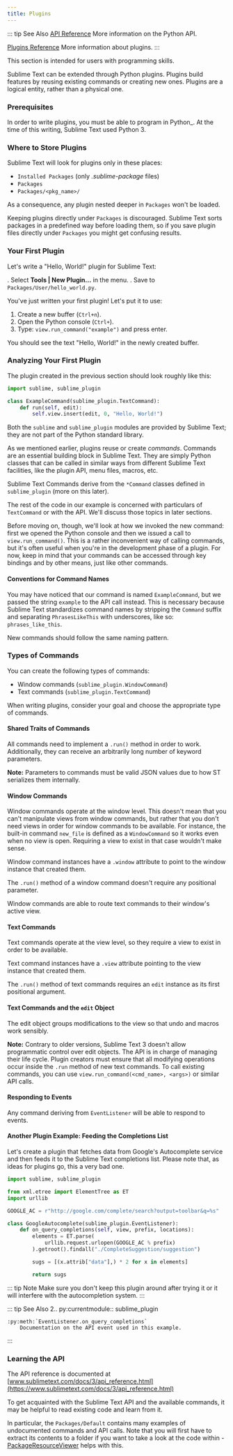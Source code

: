 ```yaml
---
title: Plugins
---
```


::: tip See Also
[API Reference](../reference/api)
        More information on the Python API.

[Plugins Reference](../reference/plugins)
        More information about plugins.
:::        

This section is intended for users with programming skills.


Sublime Text can be extended through Python plugins. Plugins build features by
reusing existing commands or creating new ones. Plugins are a logical entity,
rather than a physical one.


### Prerequisites

In order to write plugins, you must be able to program in Python_.
At the time of this writing, Sublime Text used Python 3.

### Where to Store Plugins

Sublime Text will look for plugins only in these places:

* `Installed Packages` (only *.sublime-package* files)
* `Packages`
* `Packages/<pkg_name>/`

As a consequence, any plugin nested deeper in `Packages` won't be loaded.

Keeping plugins directly under `Packages` is discouraged. Sublime Text sorts
packages in a predefined way before loading them, so if you save plugin files
directly under `Packages` you might get confusing results.


### Your First Plugin

Let's write a "Hello, World!" plugin for Sublime Text:

. Select **Tools | New Plugin...** in the menu.
. Save to `Packages/User/hello_world.py`.

You've just written your first plugin! Let's put it to use:

1. Create a new buffer (`Ctrl+n`).
2. Open the Python console (`Ctrl+`).
3. Type: `view.run_command("example")` and press enter.

You should see the text "Hello, World!" in the newly created buffer.


### Analyzing Your First Plugin

The plugin created in the previous section should look roughly like this:

```python
import sublime, sublime_plugin

class ExampleCommand(sublime_plugin.TextCommand):
    def run(self, edit):
        self.view.insert(edit, 0, "Hello, World!")
```


Both the ``sublime`` and ``sublime_plugin`` modules are provided by
Sublime Text; they are not part of the Python standard library.

As we mentioned earlier, plugins reuse or create *commands*. Commands are an
essential building block in Sublime Text. They are simply Python classes
that can be called in similar ways from different Sublime Text facilities,
like the plugin API, menu files, macros, etc.

Sublime Text Commands derive from the ``*Command`` classes defined in
``sublime_plugin`` (more on this later).

The rest of the code in our example is concerned with particulars of
``TextCommand`` or with the API. We'll discuss those topics in later sections.

Before moving on, though, we'll look at how we invoked the new command: first
we opened the Python console and then we issued a call to
``view.run_command()``. This is a rather inconvenient way of calling commands,
but it's often useful when you're in the development phase of a plugin. For
now, keep in mind that your commands can be accessed through key bindings
and by other means, just like other commands.

#### Conventions for Command Names

You may have noticed that our command is named `ExampleCommand`, but we
passed the string `example` to the API call instead. This is necessary
because Sublime Text standardizes command names by stripping the `Command`
suffix and separating `PhrasesLikeThis` with underscores, like so:
`phrases_like_this`.

New commands should follow the same naming pattern.


### Types of Commands

You can create the following types of commands:

- Window commands (`sublime_plugin.WindowCommand`)
- Text commands (`sublime_plugin.TextCommand`)

When writing plugins, consider your goal and choose the appropriate type of
commands.


#### Shared Traits of Commands

All commands need to implement a `.run()` method in order to work. Additionally,
they can receive an arbitrarily long number of keyword parameters.

**Note:** Parameters to commands must be valid JSON values due to how ST
serializes them internally.

#### Window Commands

Window commands operate at the window level. This doesn't mean that you can't
manipulate views from window commands, but rather that you don't need views in
order for window commands to be available. For instance, the built-in command
`new_file` is defined as a `WindowCommand` so it works even when no view
is open. Requiring a view to exist in that case wouldn't make sense.

Window command instances have a `.window` attribute to point to the window
instance that created them.

The `.run()` method of a window command doesn't require any positional
parameter.

Window commands are able to route text commands to their window's active view.

#### Text Commands

Text commands operate at the view level, so they require a view to exist
in order to be available.

Text command instances have a `.view` attribute pointing to the view instance
that created them.

The `.run()` method of text commands requires an `edit` instance as
its first positional argument.

#### Text Commands and the `edit` Object

The edit object groups modifications to the view so that undo and macros work
sensibly.

**Note:** Contrary to older versions, Sublime Text 3 doesn't allow programmatic
control over edit objects. The API is in charge of managing their life cycle.
Plugin creators must ensure that all modifying operations occur inside the
`.run` method of new text commands. To call existing commands, you can use
`view.run_command(<cmd_name>, <args>)` or similar API calls.

#### Responding to Events

Any command deriving from `EventListener` will be able to respond to events.

#### Another Plugin Example: Feeding the Completions List

Let's create a plugin that fetches data from Google's Autocomplete service and
then feeds it to the Sublime Text completions list. Please note that, as ideas
for plugins go, this a very bad one.

```python
import sublime, sublime_plugin

from xml.etree import ElementTree as ET
import urllib

GOOGLE_AC = r"http://google.com/complete/search?output=toolbar&q=%s"

class GoogleAutocomplete(sublime_plugin.EventListener):
    def on_query_completions(self, view, prefix, locations):
        elements = ET.parse(
            urllib.request.urlopen(GOOGLE_AC % prefix)
        ).getroot().findall("./CompleteSuggestion/suggestion")

        sugs = [(x.attrib["data"],) * 2 for x in elements]

        return sugs
```

::: tip Note
Make sure you don't keep this plugin around after trying it or it will
interfere with the autocompletion system.
:::

::: tip See Also
2.. py:currentmodule:: sublime_plugin

    :py:meth:`EventListener.on_query_completions`
        Documentation on the API event used in this example.
:::

### Learning the API

The API reference is documented at [www.sublimetext.com/docs/3/api_reference.html](https://www.sublimetext.com/docs/3/api_reference.html)

To get acquainted with the Sublime Text API and the available commands, 
it may be helpful to read existing code and learn from it.

In particular, the `Packages/Default` contains many examples of
undocumented commands and API calls. Note that you will first have to extract
its contents to a folder if you want to take a look at the code within - 
[PackageResourceViewer](https://packagecontrol.io/packages/PackageResourceViewer) 
helps with this.
